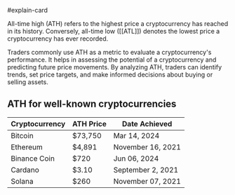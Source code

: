 #explain-card 

All-time high (ATH) refers to the highest price a cryptocurrency has reached in its history. Conversely, all-time low ([[ATL]]) denotes the lowest price a cryptocurrency has ever recorded.

Traders commonly use ATH as a metric to evaluate a cryptocurrency's performance. It helps in assessing the potential of a cryptocurrency and predicting future price movements. By analyzing ATH, traders can identify trends, set price targets, and make informed decisions about buying or selling assets.

## ATH for well-known cryptocurrencies

| Cryptocurrency | ATH Price | Date Achieved     |
| -------------- | --------- | ----------------- |
| Bitcoin        | $73,750   | Mar 14, 2024      |
| Ethereum       | $4,891    | November 16, 2021 |
| Binance Coin   | $720      | Jun 06, 2024      |
| Cardano        | $3.10     | September 2, 2021 |
| Solana         | $260      | November 07, 2021 |
